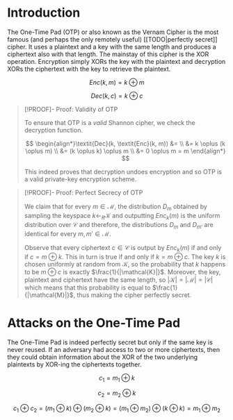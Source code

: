 # Introduction

The One-Time Pad (OTP) or also known as the Vernam Cipher is the most famous (and perhaps the only remotely useful) [[TODO|perfectly secret]] cipher. It uses a plaintext and a key with the same length and produces a ciphertext also with that length. The mainstay of this cipher is the XOR operation. Encryption simply XORs the key with the plaintext and decryption XORs the ciphertext with the key to retrieve the plaintext.

$$
\textit{Enc}(k, m) = k \oplus m
$$

$$
\textit{Dec}(k, c) = k \oplus c
$$

>[!PROOF]- Proof: Validity of OTP
>
>To ensure that OTP is a *valid* Shannon cipher, we check the decryption function.
>
>$$
>\begin{align*}\textit{Dec}(k, \textit{Enc}(k, m)) &= \\ &= k \oplus (k \oplus m) \\ &= (k \oplus k) \oplus m \\ &= 0 \oplus m = m \end{align*}
>$$
>
>This indeed proves that decryption undoes encryption and so OTP is a valid private-key encryption scheme.
>

>[!PROOF]- Proof: Perfect Secrecy of OTP
>
>We claim that for every $m \in \mathcal{M}$, the distribution $D_m$ obtained by sampling the keyspace $k \leftarrow_R \mathcal{K}$ and outputting $\textit{Enc}_k(m)$ is the uniform distribution over $\mathcal{C}$ and therefore, the distributions $D_m$ and $D_{m'}$ are identical for every $m,m' \in \mathcal{M}$.
>
>Observe that every ciphertext $c \in \mathcal{C}$ is output by $\textit{Enc}_k(m)$ if and only if $c = m \oplus k$. This in turn is true if and only if $k = m \oplus c$. The key $k$ is chosen uniformly at random from $\mathcal{K}$, so the probability that $k$ happens to be $m \oplus c$ is exactly $\frac{1}{|\mathcal{K}|}$. Moreover, the key, plaintext and ciphertext have the same length, so $|\mathcal{K}|=|\mathcal{M}|=|\mathcal{C}|$ which means that this probability is equal to $\frac{1}{|\mathcal{M}|}$, thus making the cipher perfectly secret.
>

# Attacks on the One-Time Pad

The One-Time Pad is indeed perfectly secret but only if the same key is never reused. If an adversary had access to two or more ciphertexts, then they could obtain information about the XOR of the two underlying plaintexts by XOR-ing the ciphertexts together. 

$$
c_1 = m_1 \oplus k
$$

$$
c_2 = m_2 \oplus k
$$

$$
c_1 \oplus c_2 = (m_1 \oplus k) \oplus (m_2 \oplus k) = (m_1 \oplus m_2) \oplus (k \oplus k) = m_1 \oplus m_2
$$
